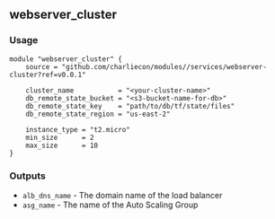 ## webserver_cluster
### Usage
~~~
module "webserver_cluster" {
    source = "github.com/charliecon/modules//services/webserver-cluster?ref=v0.0.1"

    cluster_name           = "<your-cluster-name>"
    db_remote_state_bucket = "<s3-bucket-name-for-db>"
    db_remote_state_key    = "path/to/db/tf/state/files"
    db_remote_state_region = "us-east-2"

    instance_type = "t2.micro"
    min_size      = 2
    max_size      = 10
}
~~~
### Outputs
- `alb_dns_name` - The domain name of the load balancer
- `asg_name` - The name of the Auto Scaling Group
